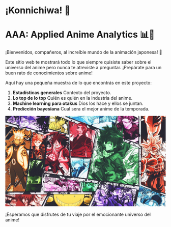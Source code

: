 # ¡Konnichiwa! 🎌

# **AAA: Applied Anime Analytics** 📊🎥

¡Bienvenidos, compañeros, al increíble mundo de la animación japonesa! 🌟

Este sitio web te mostrará todo lo que siempre quisiste saber sobre el universo del anime pero nunca te atreviste a preguntar. ¡Prepárate para un buen rato de conocimientos sobre anime!

Aquí hay una pequeña muestra de lo que encontrás en este proyecto:

1. **Estadísticas generales**  Contexto del proyecto.
2. **Lo top de lo top** Quién es quién en la industria del anime.
3. **Machine learning para otakus** Dios los hace y ellos se juntan.
4. **Predicción bayesiana** Cual sera el mejor anime de la temporada.

   

![Anime Image](images/anime_collage.jpg)


¡Esperamos que disfrutes de tu viaje por el emocionante universo del anime!
